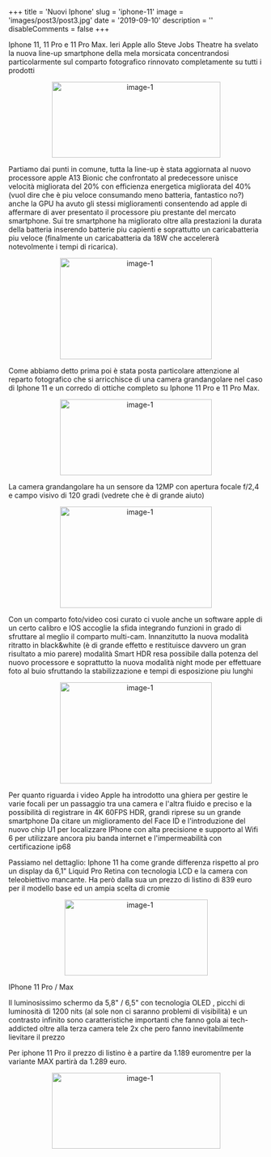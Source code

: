 +++ 
title = 'Nuovi Iphone' 
slug = 'iphone-11' 
image = 'images/post3/post3.jpg'
date = '2019-09-10'
description = '' 
disableComments = false
+++ 

Iphone 11, 11 Pro e 11 Pro Max. Ieri Apple allo Steve Jobs Theatre ha svelato la nuova line-up smartphone della mela morsicata concentrandosi particolarmente sul comparto fotografico rinnovato completamente su tutti i prodotti

<div align="center">
<a class="iphone" href="https://res.cloudinary.com/maltob03/image/upload/v1568299294/post3/apple-iphone-11-pro-clear-case_ulgvha.jpg" data-lightbox="post2"><img class="iphone" src="https://res.cloudinary.com/maltob03/image/upload/v1568299294/post3/apple-iphone-11-pro-clear-case_ulgvha.jpg" alt="image-1" width="333" height="150" /></a>
</div>

Partiamo dai punti in comune, tutta la line-up è stata aggiornata al nuovo processore apple A13 Bionic che confrontato al predecessore unisce velocità migliorata del 20% con efficienza energetica migliorata del 40% (vuol dire che è piu veloce consumando meno batteria, fantastico no?) anche la GPU ha avuto gli stessi miglioramenti consentendo ad apple di affermare di aver presentato il processore piu prestante del mercato smartphone. Sui tre smartphone ha migliorato oltre alla prestazioni la durata della batteria inserendo batterie piu capienti e soprattutto un caricabatteria piu veloce (finalmente un caricabatteria da 18W che accelererà notevolmente i tempi di ricarica).

<div align="center">
<a class="iphone" href="https://res.cloudinary.com/maltob03/image/upload/v1568298603/post3/iphone_a13_shot.5_fmnhw9.jpg" data-lightbox="post2"><img class="iphone" src="https://res.cloudinary.com/maltob03/image/upload/v1568298603/post3/iphone_a13_shot.5_fmnhw9.jpg" alt="image-1" width="300" height="200" /></a>
</div>



Come abbiamo detto prima poi è stata posta particolare attenzione al reparto fotografico che si arricchisce di una camera grandangolare nel caso di Iphone 11 e un corredo di ottiche completo su Iphone 11 Pro e 11 Pro Max.

<div align="center">
<a class="iphone" href="https://res.cloudinary.com/maltob03/image/upload/v1568299421/post3/iphone11camera-1568143426_kx1pmw.jpg" data-lightbox="post2"><img class="iphone" src="https://res.cloudinary.com/maltob03/image/upload/v1568299421/post3/iphone11camera-1568143426_kx1pmw.jpg" alt="image-1" width="300" height="150" /></a>
</div>


La camera grandangolare ha un sensore da 12MP con apertura focale f/2,4 e campo visivo di 120 gradi (vedrete che è di grande aiuto)

<div align="center">
<a class="iphone" href="https://res.cloudinary.com/maltob03/image/upload/v1568299108/post3/lcimg_2ce10f57_d775_4936_9349_aa679623a753.0_wk2wo9.jpg" data-lightbox="post2"><img class="iphone" src="https://res.cloudinary.com/maltob03/image/upload/v1568299108/post3/lcimg_2ce10f57_d775_4936_9349_aa679623a753.0_wk2wo9.jpg" alt="image-1" width="300" height="200" /></a>
</div>

Con un comparto foto/video cosi curato ci vuole anche un software apple di un certo calibro e IOS accoglie la sfida integrando funzioni in grado di sfruttare al meglio il comparto multi-cam. Innanzitutto la nuova modalità ritratto in black&white (è di grande effetto e restituisce davvero un gran risultato a mio parere) modalità Smart HDR resa possibile dalla potenza del nuovo processore e soprattutto la nuova modalità night mode per effettuare foto al buio sfruttando la stabilizzazione e tempi di esposizione piu lunghi

<div align="center">
<a class="iphone" href="https://res.cloudinary.com/maltob03/image/upload/v1568299108/post3/iPhone11ProDeepFusion-4_ljfown.jpg" data-lightbox="post2"><img class="iphone" src="https://res.cloudinary.com/maltob03/image/upload/v1568299108/post3/iPhone11ProDeepFusion-4_ljfown.jpg" alt="image-1" width="300" height="200" /></a>
</div>



Per quanto riguarda i video Apple ha introdotto una ghiera per gestire le varie focali per un passaggio tra una camera e l'altra fluido e preciso e la possibilità di registrare in 4K 60FPS HDR,  grandi riprese su un grande smartphone
Da citare un miglioramento del Face ID e l'introduzione del nuovo chip U1 per localizzare IPhone con alta precisione e supporto al Wifi 6 per utilizzare ancora piu banda internet e l'impermeabilità con certificazione ip68


Passiamo nel dettaglio:
Iphone 11 ha come grande differenza rispetto al pro un display da 6,1" Liquid Pro Retina con tecnologia LCD e la camera con teleobiettivo mancante.
Ha però dalla sua un prezzo di listino di 839 euro per il modello base ed un ampia scelta di cromie

<div align="center">
<a class="iphone" href="https://res.cloudinary.com/maltob03/image/upload/v1568299591/post3/iPhone-11-final-colori-800x423_pofgdx.jpg" data-lightbox="post2"><img class="iphone" src="https://res.cloudinary.com/maltob03/image/upload/v1568299591/post3/iPhone-11-final-colori-800x423_pofgdx.jpg" alt="image-1" width="283" height="150" /></a>
</div>


IPhone 11 Pro / Max

Il luminosissimo schermo da 5,8" / 6,5" con tecnologia OLED , picchi di luminosità di 1200 nits (al sole non ci saranno problemi di visibilità) e un contrasto infinito sono caratteristiche importanti che fanno gola ai tech-addicted oltre alla terza camera tele 2x che pero fanno inevitabilmente lievitare il prezzo

Per iphone 11 Pro il prezzo di listino è a partire da 1.189 euromentre per la variante MAX partirà da 1.289 euro.

<div align="center">
<a class="iphone" href="https://res.cloudinary.com/maltob03/image/upload/v1568299702/post3/uploads2Fcard2Fimage2F10467242F66987bba-5ad9-4b48-a3c9-9a487bb78d7c.jpg2F950x534__filters3Aquality288029-630x354_z3a8jv.jpg" data-lightbox="post2"><img class="iphone" src="https://res.cloudinary.com/maltob03/image/upload/v1568299702/post3/uploads2Fcard2Fimage2F10467242F66987bba-5ad9-4b48-a3c9-9a487bb78d7c.jpg2F950x534__filters3Aquality288029-630x354_z3a8jv.jpg" alt="image-1" width="333" height="150" /></a>
</div>



